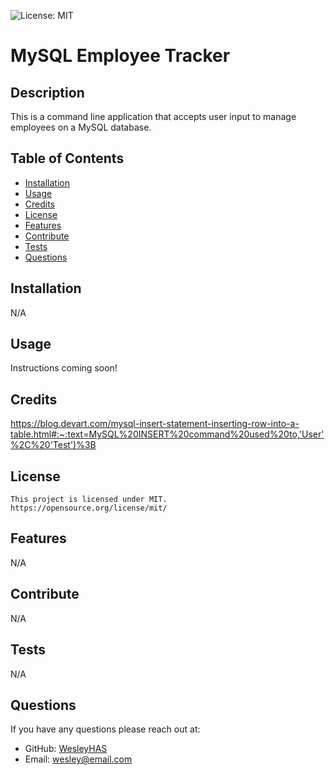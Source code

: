 ![License: MIT](https://img.shields.io/badge/License-MIT-yellow.svg)

# MySQL Employee Tracker

## Description

This is a command line application that accepts user input to manage employees on a MySQL database.

## Table of Contents

- [Installation](#installation)
- [Usage](#usage)
- [Credits](#credits)
- [License](#license)
- [Features](#features)
- [Contribute](#contribute)
- [Tests](#tests)
- [Questions](#questions)

## Installation

N/A

## Usage

Instructions coming soon!

## Credits

https://blog.devart.com/mysql-insert-statement-inserting-row-into-a-table.html#:~:text=MySQL%20INSERT%20command%20used%20to,'User'%2C%20'Test')%3B

## License

    This project is licensed under MIT.
    https://opensource.org/license/mit/

## Features

N/A

## Contribute

N/A

## Tests

N/A

## Questions

If you have any questions please reach out at:

- GitHub: [WesleyHAS](https://github.com/WesleyHAS)
- Email: [wesley@email.com](mailto:wesley@email.com)
